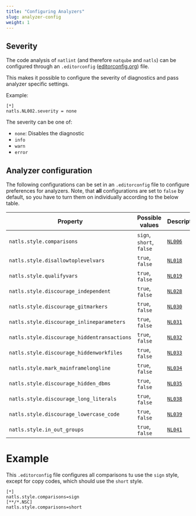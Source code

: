 ```yaml
---
title: "Configuring Analyzers"
slug: analyzer-config
weight: 1
---
```


## Severity

The code analysis of `natlint` (and therefore `natqube` and `natls`) can be configured through an `.editorconfig` ([editorconfig.org](https://editorconfig.org/)) file.

This makes it possible to configure the severity of diagnostics and pass analyzer specific settings.

Example:

```editorconfig
[*]
natls.NL002.severity = none
```

The severity can be one of:

- `none`: Disables the diagnostic
- `info`
- `warn`
- `error`

## Analyzer configuration

The following configurations can be set in an `.editorconfig` file to configure preferences for analyzers. Note, that **all** configurations are set to `false` by default, so you have to turn them on individually according to the below table.

| Property                                      | Possible values | Description |
|-----------------------------------------------| --- | --- |
| `natls.style.comparisons`                     | `sign`, `short`, `false` | [`NL006`](https://nat-ls.github.io/diagnostics/nl006)|
| `natls.style.disallowtoplevelvars`            | `true`, `false` | [`NL018`](https://nat-ls.github.io/diagnostics/nl018)|
| `natls.style.qualifyvars`                     | `true`, `false` | [`NL019`](https://nat-ls.github.io/diagnostics/nl019)|
| `natls.style.discourage_independent`          | `true`, `false` | [`NL028`](https://nat-ls.github.io/diagnostics/nl028)|
| `natls.style.discourage_gitmarkers`           | `true`, `false` | [`NL030`](https://nat-ls.github.io/diagnostics/nl030)|
| `natls.style.discourage_inlineparameters`     | `true`, `false` | [`NL031`](https://nat-ls.github.io/diagnostics/nl031)|
| `natls.style.discourage_hiddentransactions`   | `true`, `false` | [`NL032`](https://nat-ls.github.io/diagnostics/nl032)|
| `natls.style.discourage_hiddenworkfiles`      | `true`, `false` | [`NL033`](https://nat-ls.github.io/diagnostics/nl033)|
| `natls.style.mark_mainframelongline`          | `true`, `false` | [`NL034`](https://nat-ls.github.io/diagnostics/nl034)|
| `natls.style.discourage_hidden_dbms`          | `true`, `false` | [`NL035`](https://nat-ls.github.io/diagnostics/nl035)|
| `natls.style.discourage_long_literals`        | `true`, `false` | [`NL038`](https://nat-ls.github.io/diagnostics/nl038)|
| `natls.style.discourage_lowercase_code`       | `true`, `false` | [`NL039`](https://nat-ls.github.io/diagnostics/nl039)|
| `natls.style.in_out_groups`                   | `true`, `false` | [`NL041`](https://nat-ls.github.io/diagnostics/nl041/)|

# Example

This `.editorconfig` file configures all comparisons tu use the `sign` style, except for copy codes, which should use the `short` style.

```editorconfig
[*]
natls.style.comparisons=sign
[**/*.NSC]
natls.style.comparisons=short
```
